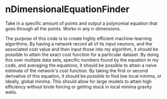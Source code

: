 # nDimensionalEquationFinder
Take in a specific amount of points and output a polynomial equation that goes through all the points. Works in any n-dimensions.

The purpose of this code is to create highly efficient machine-learning algorithms. By having a network record all of its input neurons, and the associated cost value and then input those into my algorithm, it should be possible to attain the exact cost function for a particular dataset. By doing this over multiple data sets, specific numbers found by the equation in my code, and averaging the equations, it should be possible to attain a naive estimate of the network's cost function. By taking the first or second derivative of this equation, it should be possible to find low local minima, or ideally, global minima. This should allow for large models to attain high efficiency without brute forcing or getting stuck in local minima gravity wells. 

